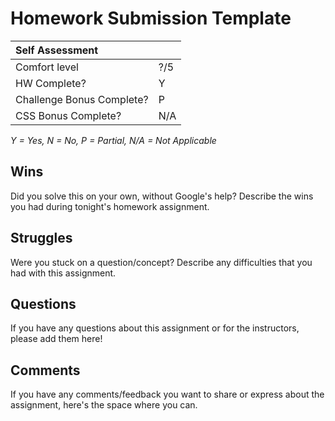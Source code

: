 # Homework Submission Template
| **Self Assessment**       |     |
| :------------------------ | :-- |
| Comfort level             | ?/5 |
| HW Complete?              | Y   |
| Challenge Bonus Complete? | P   |
| CSS Bonus Complete?       | N/A |

_Y = Yes, N = No, P = Partial, N/A = Not Applicable_

## Wins

Did you solve this on your own, without Google's help? Describe the wins you had during tonight's homework assignment.

## Struggles

Were you stuck on a question/concept? Describe any difficulties that you had with this assignment.

## Questions

If you have any questions about this assignment or for the instructors, please add them here!

## Comments

If you have any comments/feedback you want to share or express about the assignment, here's the space where you can.
